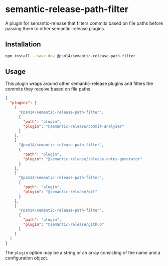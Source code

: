 # semantic-release-path-filter

A plugin for semantic-release that filters commits based on file paths before passing them to other semantic-release plugins.

## Installation

```bash
npm install --save-dev @psm14/semantic-release-path-filter
```

## Usage

This plugin wraps around other semantic-release plugins and filters the commits they receive based on file paths.

```json
{
  "plugins": [
    [
      "@psm14/semantic-release-path-filter",
      {
        "path": "plugin",
        "plugin": "@semantic-release/commit-analyzer"
      }
    ],
    [
      "@psm14/semantic-release-path-filter",
      {
        "path": "plugin",
        "plugin": "@semantic-release/release-notes-generator"
      }
    ],
    [
      "@psm14/semantic-release-path-filter",
      {
        "path": "plugin",
        "plugin": "@semantic-release/git"
      }
    ],
    [
      "@psm14/semantic-release-path-filter",
      {
        "path": "plugin",
        "plugin": "@semantic-release/github"
      }
    ]
  ]
}
```

The `plugin` option may be a string or an array consisting of the name and a configuration object.
